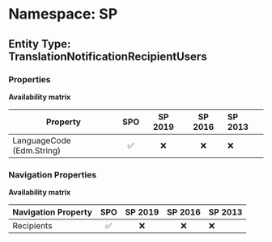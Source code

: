 # Namespace: SP

## Entity Type: TranslationNotificationRecipientUsers

### Properties

**Availability matrix**

Property | SPO | SP 2019 | SP 2016 | SP 2013
----------|:---:|:-------:|:-------:|:-------
LanguageCode (Edm.String) | ✅ | ❌ | ❌ | ❌

### Navigation Properties

**Availability matrix**

Navigation Property | SPO | SP 2019 | SP 2016 | SP 2013
----------|:---:|:-------:|:-------:|:-------
Recipients | ✅ | ❌ | ❌ | ❌
